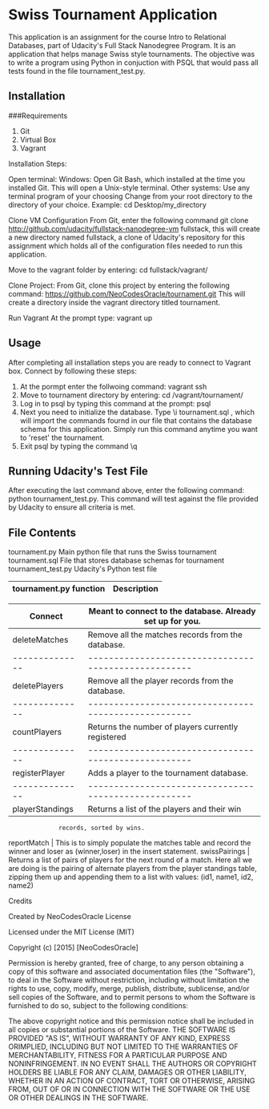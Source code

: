Swiss Tournament Application
============================
This application is an assignment for the course Intro to Relational Databases, part of Udacity's Full Stack Nanodegree Program. It is an application that helps manage Swiss style tournaments. The objective was to write a program using Python in conjuction with PSQL that would pass all tests found in the file tournament_test.py.

Installation
------------

###Requirements
1. Git
2. Virtual Box
3. Vagrant

Installation Steps:

Open terminal:
    Windows: Open Git Bash, which installed at the time you installed Git. This will open a Unix-style terminal.
    Other systems: Use any terminal program of your choosing
    Change from your root directory to the directory of your choice.   Example: cd Desktop/my_directory

Clone VM Configuration
    From Git, enter the following command
    git clone http://github.com/udacity/fullstack-nanodegree-vm fullstack, this will create a new directory named fullstack, a clone of Udacity's repository for this assignment which holds all of the configuration files needed to run this application.

Move to the vagrant folder by entering: cd fullstack/vagrant/

Clone Project: From Git, clone this project by entering the 
    following command:
    https://github.com/NeoCodesOracle/tournament.git
    This will create a directory inside the vagrant directory titled tournament.

Run Vagrant 
    At the prompt type: vagrant up

Usage
-----

After completing all installation steps you are ready to connect to Vagrant box. Connect by following these steps:

1. At the pormpt enter the follwoing command: vagrant ssh
2. Move to tournament directory by entering: cd /vagrant/tournament/
3. Log in to psql by typing this command at the prompt: psql
4. Next you need to initialize the database. Type \i tournament.sql , which will import the commands fournd in our file that contains the database schema for this application. Simply run this command anytime you want to 'reset' the tournament.
5. Exit psql by typing the command \q

Running Udacity's Test File
---------------------------

After executing the last command above, enter the following command: python tournament_test.py. This command will test against the file provided by Udacity to ensure all criteria is met.

File Contents
-------------
tournament.py Main python file that runs the Swiss tournament
tournament.sql File that stores database schemas for tournament
tournament_test.py Udacity's Python test file

tournament.py function | Description
-----------------------|-------------

Connect       | Meant to connect to the database. Already set up for you.
--------------|----------------------------------------------------------
deleteMatches | Remove all the matches records from the database.
--------------|----------------------------------------------------
deletePlayers | Remove all the player records from the database.
--------------|----------------------------------------------------
countPlayers  | Returns the number of players currently registered
--------------|----------------------------------------------------
registerPlayer| Adds a player to the tournament database.
--------------|----------------------------------------------------
playerStandings | Returns a list of the players and their win 
                  records, sorted by wins. 
reportMatch | This is to simply populate the matches table and record the winner and loser as (winner,loser) in the insert statement.
swissPairings | Returns a list of pairs of players for the next round of a match. Here all we are doing is the pairing of alternate players from the player standings table, zipping them up and appending them to a list with values: (id1, name1, id2, name2)


Credits

Created by NeoCodesOracle
License

Licensed under the MIT License (MIT)

Copyright (c) [2015] [NeoCodesOracle]

Permission is hereby granted, free of charge, to any person obtaining a copy of this software and associated documentation files (the "Software"), to deal in the Software without restriction, including without limitation the rights to use, copy, modify, merge, publish, distribute, sublicense, and/or sell copies of the Software, and to permit persons to whom the Software is furnished to do so, subject to the following conditions:

The above copyright notice and this permission notice shall be included in all copies or substantial portions of the Software.
THE SOFTWARE IS PROVIDED "AS IS", WITHOUT WARRANTY OF ANY KIND, EXPRESS ORIMPLIED, INCLUDING BUT NOT LIMITED TO THE WARRANTIES OF MERCHANTABILITY, FITNESS FOR A PARTICULAR PURPOSE AND NONINFRINGEMENT. IN NO EVENT SHALL THE AUTHORS OR COPYRIGHT HOLDERS BE LIABLE FOR ANY CLAIM, DAMAGES OR OTHER LIABILITY, WHETHER IN AN ACTION OF CONTRACT, TORT OR OTHERWISE, ARISING FROM, OUT OF OR IN CONNECTION WITH THE SOFTWARE OR THE USE OR OTHER DEALINGS IN THE SOFTWARE.